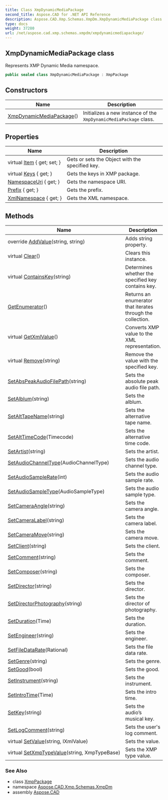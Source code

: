 ```yaml
---
title: Class XmpDynamicMediaPackage
second_title: Aspose.CAD for .NET API Reference
description: Aspose.CAD.Xmp.Schemas.XmpDm.XmpDynamicMediaPackage class. Represents XMP Dynamic Media namespace
type: docs
weight: 37280
url: /net/aspose.cad.xmp.schemas.xmpdm/xmpdynamicmediapackage/
---
```

## XmpDynamicMediaPackage class

Represents XMP Dynamic Media namespace.

```csharp
public sealed class XmpDynamicMediaPackage : XmpPackage
```

## Constructors

| Name | Description |
| --- | --- |
| [XmpDynamicMediaPackage](xmpdynamicmediapackage/)() | Initializes a new instance of the `XmpDynamicMediaPackage` class. |

## Properties

| Name | Description |
| --- | --- |
| virtual [Item](../../aspose.cad.xmp/xmppackage/item/) { get; set; } | Gets or sets the Object with the specified key. |
| virtual [Keys](../../aspose.cad.xmp/xmppackage/keys/) { get; } | Gets the keys in XMP package. |
| [NamespaceUri](../../aspose.cad.xmp/xmppackage/namespaceuri/) { get; } | Gets the namespace URI. |
| [Prefix](../../aspose.cad.xmp/xmppackage/prefix/) { get; } | Gets the prefix. |
| [XmlNamespace](../../aspose.cad.xmp/xmppackage/xmlnamespace/) { get; } | Gets the XML namespace. |

## Methods

| Name | Description |
| --- | --- |
| override [AddValue](../../aspose.cad.xmp.schemas.xmpdm/xmpdynamicmediapackage/addvalue/)(string, string) | Adds string property. |
| virtual [Clear](../../aspose.cad.xmp/xmppackage/clear/)() | Clears this instance. |
| virtual [ContainsKey](../../aspose.cad.xmp/xmppackage/containskey/)(string) | Determines whether the specified key contains key. |
| [GetEnumerator](../../aspose.cad.xmp/xmppackage/getenumerator/)() | Returns an enumerator that iterates through the collection. |
| virtual [GetXmlValue](../../aspose.cad.xmp/xmppackage/getxmlvalue/)() | Converts XMP value to the XML representation. |
| virtual [Remove](../../aspose.cad.xmp/xmppackage/remove/)(string) | Remove the value with the specified key. |
| [SetAbsPeakAudioFilePath](../../aspose.cad.xmp.schemas.xmpdm/xmpdynamicmediapackage/setabspeakaudiofilepath/)(string) | Sets the absolute peak audio file path. |
| [SetAlblum](../../aspose.cad.xmp.schemas.xmpdm/xmpdynamicmediapackage/setalblum/)(string) | Sets the alblum. |
| [SetAltTapeName](../../aspose.cad.xmp.schemas.xmpdm/xmpdynamicmediapackage/setalttapename/)(string) | Sets the alternative tape name. |
| [SetAltTimeCode](../../aspose.cad.xmp.schemas.xmpdm/xmpdynamicmediapackage/setalttimecode/)(Timecode) | Sets the alternative time code. |
| [SetArtist](../../aspose.cad.xmp.schemas.xmpdm/xmpdynamicmediapackage/setartist/)(string) | Sets the artist. |
| [SetAudioChannelType](../../aspose.cad.xmp.schemas.xmpdm/xmpdynamicmediapackage/setaudiochanneltype/)(AudioChannelType) | Sets the audio channel type. |
| [SetAudioSampleRate](../../aspose.cad.xmp.schemas.xmpdm/xmpdynamicmediapackage/setaudiosamplerate/)(int) | Sets the audio sample rate. |
| [SetAudioSampleType](../../aspose.cad.xmp.schemas.xmpdm/xmpdynamicmediapackage/setaudiosampletype/)(AudioSampleType) | Sets the audio sample type. |
| [SetCameraAngle](../../aspose.cad.xmp.schemas.xmpdm/xmpdynamicmediapackage/setcameraangle/)(string) | Sets the camera angle. |
| [SetCameraLabel](../../aspose.cad.xmp.schemas.xmpdm/xmpdynamicmediapackage/setcameralabel/)(string) | Sets the camera label. |
| [SetCameraMove](../../aspose.cad.xmp.schemas.xmpdm/xmpdynamicmediapackage/setcameramove/)(string) | Sets the camera move. |
| [SetClient](../../aspose.cad.xmp.schemas.xmpdm/xmpdynamicmediapackage/setclient/)(string) | Sets the client. |
| [SetComment](../../aspose.cad.xmp.schemas.xmpdm/xmpdynamicmediapackage/setcomment/)(string) | Sets the comment. |
| [SetComposer](../../aspose.cad.xmp.schemas.xmpdm/xmpdynamicmediapackage/setcomposer/)(string) | Sets the composer. |
| [SetDirector](../../aspose.cad.xmp.schemas.xmpdm/xmpdynamicmediapackage/setdirector/)(string) | Sets the director. |
| [SetDirectorPhotography](../../aspose.cad.xmp.schemas.xmpdm/xmpdynamicmediapackage/setdirectorphotography/)(string) | Sets the director of photography. |
| [SetDuration](../../aspose.cad.xmp.schemas.xmpdm/xmpdynamicmediapackage/setduration/)(Time) | Sets the duration. |
| [SetEngineer](../../aspose.cad.xmp.schemas.xmpdm/xmpdynamicmediapackage/setengineer/)(string) | Sets the engineer. |
| [SetFileDataRate](../../aspose.cad.xmp.schemas.xmpdm/xmpdynamicmediapackage/setfiledatarate/)(Rational) | Sets the file data rate. |
| [SetGenre](../../aspose.cad.xmp.schemas.xmpdm/xmpdynamicmediapackage/setgenre/)(string) | Sets the genre. |
| [SetGood](../../aspose.cad.xmp.schemas.xmpdm/xmpdynamicmediapackage/setgood/)(bool) | Sets the good. |
| [SetInstrument](../../aspose.cad.xmp.schemas.xmpdm/xmpdynamicmediapackage/setinstrument/)(string) | Sets the instrument. |
| [SetIntroTime](../../aspose.cad.xmp.schemas.xmpdm/xmpdynamicmediapackage/setintrotime/)(Time) | Sets the intro time. |
| [SetKey](../../aspose.cad.xmp.schemas.xmpdm/xmpdynamicmediapackage/setkey/)(string) | Sets the audio’s musical key. |
| [SetLogComment](../../aspose.cad.xmp.schemas.xmpdm/xmpdynamicmediapackage/setlogcomment/)(string) | Sets the user's log comment. |
| virtual [SetValue](../../aspose.cad.xmp/xmppackage/setvalue/)(string, IXmlValue) | Sets the value. |
| virtual [SetXmpTypeValue](../../aspose.cad.xmp/xmppackage/setxmptypevalue/)(string, XmpTypeBase) | Sets the XMP type value. |

### See Also

* class [XmpPackage](../../aspose.cad.xmp/xmppackage/)
* namespace [Aspose.CAD.Xmp.Schemas.XmpDm](../../aspose.cad.xmp.schemas.xmpdm/)
* assembly [Aspose.CAD](../../)


